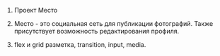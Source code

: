 1. Проект Место

2. Место - это социальная сеть для публикации фотографий. Также присутствует возможность редактирования профиля.

3. flex и grid разметка, transition, input, media.
